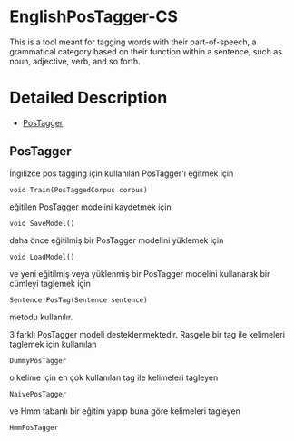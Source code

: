 # EnglishPosTagger-CS

This is a tool meant for tagging words with their part-of-speech, a grammatical category based on their function within a sentence, such as noun, adjective, verb, and so forth. 

Detailed Description
============
+ [PosTagger](#postagger)

## PosTagger

İngilizce pos tagging için kullanılan PosTagger'ı eğitmek için 

	void Train(PosTaggedCorpus corpus)
	
eğitilen PosTagger modelini kaydetmek için

	void SaveModel()
	
daha önce eğitilmiş bir PosTagger modelini yüklemek için

	void LoadModel()
	
ve yeni eğitilmiş veya yüklenmiş bir PosTagger modelini kullanarak bir cümleyi taglemek için

	Sentence PosTag(Sentence sentence)
	
metodu kullanılır.

3 farklı PosTagger modeli desteklenmektedir. Rasgele bir tag ile kelimeleri taglemek için kullanılan

	DummyPosTagger
	
o kelime için en çok kullanılan tag ile kelimeleri tagleyen

	NaivePosTagger
	
ve Hmm tabanlı bir eğitim yapıp buna göre kelimeleri tagleyen

	HmmPosTagger
